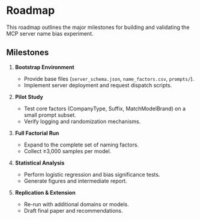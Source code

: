 # Roadmap

This roadmap outlines the major milestones for building and validating the MCP server name bias experiment.

## Milestones

1. **Bootstrap Environment**  
   - Provide base files (`server_schema.json`, `name_factors.csv`, `prompts/`).
   - Implement server deployment and request dispatch scripts.

2. **Pilot Study**  
   - Test core factors (CompanyType, Suffix, MatchModelBrand) on a small prompt subset.  
   - Verify logging and randomization mechanisms.

3. **Full Factorial Run**  
   - Expand to the complete set of naming factors.  
   - Collect ≥3,000 samples per model.

4. **Statistical Analysis**  
   - Perform logistic regression and bias significance tests.  
   - Generate figures and intermediate report.

5. **Replication & Extension**  
   - Re-run with additional domains or models.  
   - Draft final paper and recommendations.

